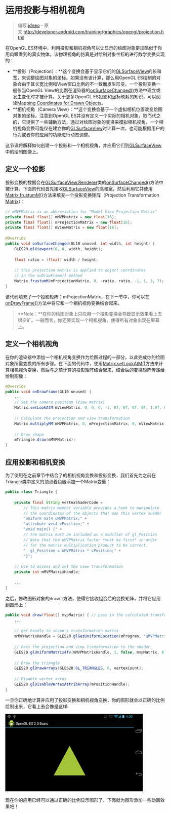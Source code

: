 # 运用投影与相机视角

> 编写:[jdneo](https://github.com/jdneo) - 原文:<http://developer.android.com/training/graphics/opengl/projection.html>

在OpenGL ES环境中，利用投影和相机视角可以让显示的绘图对象更加酷似于你用肉眼看到的真实物体。该物理视角的仿真是对绘制对象坐标的进行数学变换实现的：
* **投影（Projection）：**这个变换会基于显示它们的[GLSurfaceView](http://developer.android.com/reference/android/opengl/GLSurfaceView.html)的长和宽，来调整绘图对象的坐标。如果没有该计算，那么用OpenGL ES绘制的对象会由于其长宽比例和View窗口比例的不一致而发生形变。一个投影变换一般仅当OpenGL View的比例在渲染器的<a href="http://developer.android.com/reference/android/opengl/GLSurfaceView.Renderer.html#onSurfaceChanged(javax.microedition.khronos.opengles.GL10, int, int)">onSurfaceChanged()</a>方法中建立或发生变化时才被计算。关于更多OpenGL ES投影和坐标映射的知识，可以阅读[Mapping Coordinates for Drawn Objects](http://developer.android.com/guide/topics/graphics/opengl.html#coordinate-mapping)。
* **相机视角（Camera View）：**这个变换会基于一个虚拟相机位置改变绘图对象的坐标。注意到OpenGL ES并没有定义一个实际的相机对象，取而代之的，它提供了一些辅助方法，通过对绘图对象的变换来模拟相机视角。一个相机视角变换可能仅在建立你的[GLSurfaceView](http://developer.android.com/reference/android/opengl/GLSurfaceView.html)时计算一次，也可能根据用户的行为或者你的应用的功能进行动态调整。

这节课将解释如何创建一个投影和一个相机视角，并应用它们到[GLSurfaceView](http://developer.android.com/reference/android/opengl/GLSurfaceView.html)中的绘制图像上。

## 定义一个投影

投影变换的数据会在[GLSurfaceView.Renderer](http://developer.android.com/reference/android/opengl/GLSurfaceView.Renderer.html)类的<a href="http://developer.android.com/reference/android/opengl/GLSurfaceView.Renderer.html#onSurfaceChanged(javax.microedition.khronos.opengles.GL10, int, int)">onSurfaceChanged()</a>方法中被计算。下面的代码首先接收[GLSurfaceView](http://developer.android.com/reference/android/opengl/GLSurfaceView.html)的高和宽，然后利用它并使用<a href="http://developer.android.com/reference/android/opengl/Matrix.html#frustumM(float[], int, float, float, float, float, float, float)">Matrix.frustumM()</a>方法来填充一个投影变换矩阵（Projection Transformation [Matrix](http://developer.android.com/reference/android/opengl/Matrix.html)）：

```java
// mMVPMatrix is an abbreviation for "Model View Projection Matrix"
private final float[] mMVPMatrix = new float[16];
private final float[] mProjectionMatrix = new float[16];
private final float[] mViewMatrix = new float[16];

@Override
public void onSurfaceChanged(GL10 unused, int width, int height) {
    GLES20.glViewport(0, 0, width, height);

    float ratio = (float) width / height;

    // this projection matrix is applied to object coordinates
    // in the onDrawFrame() method
    Matrix.frustumM(mProjectionMatrix, 0, -ratio, ratio, -1, 1, 3, 7);
}
```

该代码填充了一个投影矩阵：mProjectionMatrix，在下一节中，你可以在<a href="http://developer.android.com/reference/android/opengl/GLSurfaceView.Renderer.html#onDrawFrame(javax.microedition.khronos.opengles.GL10)">onDrawFrame()</a>方法中将它和一个相机视角变换结合起来。

> **Note：**在你的绘图对象上只应用一个投影变换会导致显示效果看上去很空旷。一般而言，你还要实现一个相机视角，使得所有对象出现在屏幕上。

## 定义一个相机视角

在你的渲染器中添加一个相机视角变换作为绘图过程的一部分，以此完成你的绘图对象所需变换的所有步骤。在下面的代码中，使用<a href="http://developer.android.com/reference/android/opengl/Matrix.html#setLookAtM(float[], int, float, float, float, float, float, float, float, float, float)">Matrix.setLookAtM()</a>方法来计算相机视角变换，然后与之前计算的投影矩阵结合起来，结合后的变换矩阵传递给绘制图像：

```java
@Override
public void onDrawFrame(GL10 unused) {
    ...
    // Set the camera position (View matrix)
    Matrix.setLookAtM(mViewMatrix, 0, 0, 0, -3, 0f, 0f, 0f, 0f, 1.0f, 0.0f);

    // Calculate the projection and view transformation
    Matrix.multiplyMM(mMVPMatrix, 0, mProjectionMatrix, 0, mViewMatrix, 0);

    // Draw shape
    mTriangle.draw(mMVPMatrix);
}
```

## 应用投影和相机变换

为了使用在之前章节中结合了的相机视角变换和投影变换，我们首先为之前在Triangle类中定义的顶点着色器添加一个Matrix变量：

```java
public class Triangle {

    private final String vertexShaderCode =
        // This matrix member variable provides a hook to manipulate
        // the coordinates of the objects that use this vertex shader
        "uniform mat4 uMVPMatrix;" +
        "attribute vec4 vPosition;" +
        "void main() {" +
        // the matrix must be included as a modifier of gl_Position
        // Note that the uMVPMatrix factor *must be first* in order
        // for the matrix multiplication product to be correct.
        "  gl_Position = uMVPMatrix * vPosition;" +
        "}";

    // Use to access and set the view transformation
    private int mMVPMatrixHandle;

    ...
}
```

之后，修改图形对象的`draw()`方法，使得它接收组合后的变换矩阵，并将它应用到图形上：

```java
public void draw(float[] mvpMatrix) { // pass in the calculated transformation matrix
    ...

    // get handle to shape's transformation matrix
    mMVPMatrixHandle = GLES20.glGetUniformLocation(mProgram, "uMVPMatrix");

    // Pass the projection and view transformation to the shader
    GLES20.glUniformMatrix4fv(mMVPMatrixHandle, 1, false, mvpMatrix, 0);

    // Draw the triangle
    GLES20.glDrawArrays(GLES20.GL_TRIANGLES, 0, vertexCount);

    // Disable vertex array
    GLES20.glDisableVertexAttribArray(mPositionHandle);
}
```

一旦你正确地计算并应用了投影变换和相机视角变换，你的图形就会以正确的比例绘制出来，它看上去会像是这样:

![ogl-triangle-projected](ogl-triangle-projected.png "应用了投影变换和相机视图变换的三角形")

现在你的应用已经可以通过正确的比例显示图形了，下面就为图形添加一些动画效果吧！

